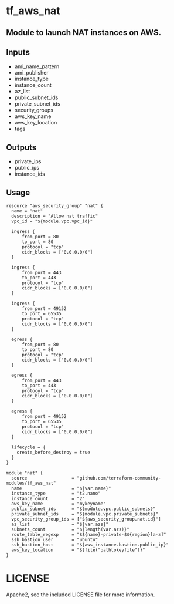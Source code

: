 # tf_aws_nat 

## Module to launch NAT instances on AWS.

## Inputs

  * ami_name_pattern
  * ami_publisher
  * instance_type
  * instance_count
  * az_list
  * public_subnet_ids
  * private_subnet_ids
  * security_groups
  * aws_key_name
  * aws_key_location
  * tags

## Outputs

  * private_ips
  * public_ips
  * instance_ids

## Usage
```hcl
resource "aws_security_group" "nat" {
  name = "nat"
  description = "Allow nat traffic"
  vpc_id = "${module.vpc.vpc_id}"

  ingress {
      from_port = 80
      to_port = 80
      protocol = "tcp"
      cidr_blocks = ["0.0.0.0/0"]
  }

  ingress {
      from_port = 443
      to_port = 443
      protocol = "tcp"
      cidr_blocks = ["0.0.0.0/0"]
  }

  ingress {
      from_port = 49152
      to_port = 65535
      protocol = "tcp"
      cidr_blocks = ["0.0.0.0/0"]
  }

  egress {
      from_port = 80
      to_port = 80
      protocol = "tcp"
      cidr_blocks = ["0.0.0.0/0"]
  }

  egress {
      from_port = 443
      to_port = 443
      protocol = "tcp"
      cidr_blocks = ["0.0.0.0/0"]
  }

  egress {
      from_port = 49152
      to_port = 65535
      protocol = "tcp"
      cidr_blocks = ["0.0.0.0/0"]
  }

  lifecycle = {
    create_before_destroy = true
  }
}

module "nat" {
  source                 = "github.com/terraform-community-modules/tf_aws_nat"
  name                   = "${var.name}"
  instance_type          = "t2.nano"
  instance_count         = "2"
  aws_key_name           = "mykeyname"
  public_subnet_ids      = "${module.vpc.public_subnets}"
  private_subnet_ids     = "${module.vpc.private_subnets}"
  vpc_security_group_ids = ["${aws_security_group.nat.id}"]
  az_list                = "${var.azs}"
  subnets_count          = "${length(var.azs)}"
  route_table_regexp     = "$${name}-private-$${region}[a-z]"
  ssh_bastion_user       = "ubuntu"
  ssh_bastion_host       = "${aws_instance.bastion.public_ip}"
  aws_key_location       = "${file("pathtokeyfile")}"
}
```

# LICENSE

Apache2, see the included LICENSE file for more information.


